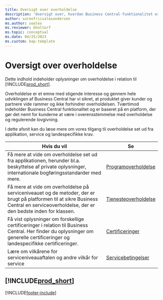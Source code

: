 ```yaml
---
title: Oversigt over overholdelse
description: 'Oversigt over, hvordan Business Central-funktionalitet er baseret på en platform, der gør det nemt for kunderne at være i overensstemmelse med overholdelse og regulerende lovgivning.'
author: sorenfriisalexandersen
ms.author: soalex
ms.reviewer: bholtorf
ms.topic: conceptual
ms.date: 04/25/2023
ms.custom: bap-template
---
```


# <a name="compliance-overview"></a><a name="compliance-overview"></a><a name="compliance-overview"></a>Oversigt over overholdelse

Dette indhold indeholder oplysninger om overholdelse i relation til [!INCLUDE[prod_short](../includes/prod_short.md)].  

Overholdelse er et emne med stigende interesse og gennem hele udviklingen af Business Central har vi sikret, at produktet giver kunder og partnere vide rammer og ikke forhindrer overholdelsen. Tværtimod indeholder Business Central funktionalitet og er baseret på en platform, der gør det nemt for kunderne at være i overensstemmelse med overholdelse og regulerende lovgivning.

I dette afsnit kan du læse mere om vores tilgang til overholdelse set ud fra applikation, service og landespecifikke krav.

|**Hvis du vil**|**Se**|  
|------------|-------------|  
|Få mere at vide om overholdelse set ud fra applikationen, herunder bl.a. beskyttelse af private oplysninger, internationale bogføringsstandarder med mere.|[Programoverholdelse](compliance-application-compliance.md)|  
|Få mere at vide om overholdelse på serviceniveauet og de metoder, der er brugt på platformen til at sikre Business Central en serviceoverholdelse, der er den bedste inden for klassen.|[Tjenesteoverholdelse](compliance-service-compliance.md)|  
|Få vist oplysninger om forskellige certificeringer i relation til Business Central. Her finder du oplysninger om generelle certificeringer og landespecifikke certificeringer.|[Certificeringer](compliance-certifications.md)|  
|Lære om vilkårene for serviceniveauaftalen og andre vilkår for service|[Servicebetingelser](compliance-service-compliance.md#service-terms)|  

## [!INCLUDE[prod_short](../includes/free_trial_md.md)]


[!INCLUDE[footer-include](../includes/footer-banner.md)]
